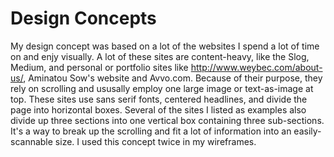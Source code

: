Design Concepts
=============

My design concept was based on a lot of the websites I spend a lot of time on and enjy visually. A lot of these sites are content-heavy, like the Slog, Medium, and personal or portfolio sites like http://www.weybec.com/about-us/, Aminatou Sow's website and Avvo.com. Because of their purpose, they rely on scrolling and ususally employ one large image or text-as-image at top. These sites use sans serif fonts, centered headlines, and divide the page into horizontal boxes. Several of the sites I listed as examples also divide up three sections into one vertical box containing three sub-sections. It's a way to break up the scrolling and fit a lot of information into an easily-scannable size. I used this concept twice in my wireframes. 

